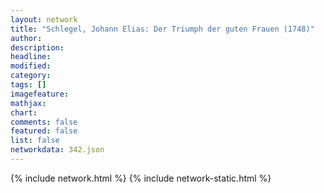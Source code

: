 ```yaml
---
layout: network
title: "Schlegel, Johann Elias: Der Triumph der guten Frauen (1748)"
author:
description:
headline:
modified:
category:
tags: []
imagefeature: 
mathjax: 
chart: 
comments: false
featured: false
list: false
networkdata: 342.json
---
```

{% include network.html %}
{% include network-static.html %}
